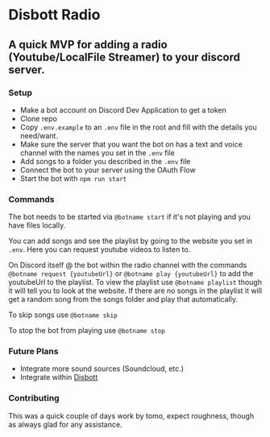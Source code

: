 # Disbott Radio

## A quick MVP for adding a radio (Youtube/LocalFile Streamer) to your discord server.

### Setup

* Make a bot account on Discord Dev Application to get a token
* Clone repo
* Copy `.env.example` to an `.env` file in the root and fill with the details you need/want.
* Make sure the server that you want the bot on has a text and voice channel with the names you set in the `.env` file
* Add songs to a folder you described in the `.env` file
* Connect the bot to your server using the OAuth Flow
* Start the bot with `npm run start`

### Commands

The bot needs to be started via `@botname start` if it's not playing and you have files locally.

You can add songs and see the playlist by going to the website you set in `.env`. Here you can request youtube videos to listen to.

On Discord itself @ the bot within the radio channel with the commands `@botname request {youtubeUrl}` or `@botname play {youtubeUrl}` to add the youtubeUrl to the playlist. To view the playlist use `@botname playlist` though it will tell you to look at the website. If there are no songs in the playlist it will get a random song from the songs folder and play that automatically.

To skip songs use `@botname skip`

To stop the bot from playing use `@botname stop`

### Future Plans

* Integrate more sound sources (Soundcloud, etc.)
* Integrate within [Disbott](https://github.com/uchuuio/disbott)

### Contributing

This was a quick couple of days work by tomo, expect roughness, though as always glad for any assistance.